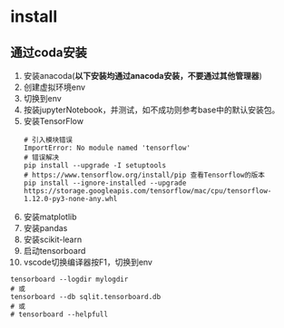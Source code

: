 # install

##  通过coda安装
1. 安装anacoda(**以下安装均通过anacoda安装，不要通过其他管理器**)
2. 创建虚拟环境env
3. 切换到env
4. 按装jupyterNotebook，并测试，如不成功则参考base中的默认安装包。
5. 安装TensorFlow
    ```shell
    # 引入模块错误
    ImportError: No module named 'tensorflow'
    # 错误解决
    pip install --upgrade -I setuptools
    # https://www.tensorflow.org/install/pip 查看Tensorflow的版本
    pip install --ignore-installed --upgrade https://storage.googleapis.com/tensorflow/mac/cpu/tensorflow-1.12.0-py3-none-any.whl
    ```
6. 安装matplotlib
7. 安装pandas
8. 安装scikit-learn
9. 启动tensorboard
10.  vscode切换编译器按F1，切换到env
```shell
tensorboard --logdir mylogdir
# 或
tensorboard --db sqlit.tensorboard.db
# 或 
# tensorboard --helpfull 
```
